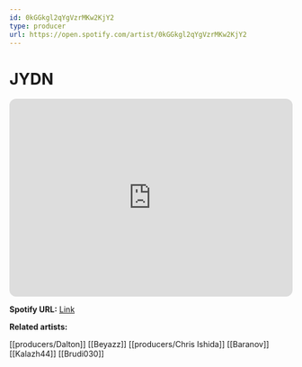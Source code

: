 ```yaml
---
id: 0kGGkgl2qYgVzrMKw2KjY2
type: producer
url: https://open.spotify.com/artist/0kGGkgl2qYgVzrMKw2KjY2
---
```

# JYDN

<iframe style="border-radius:12px" src="https://open.spotify.com/embed/artist/0kGGkgl2qYgVzrMKw2KjY2" width="100%" height="352" frameBorder="0" allowfullscreen="" allow="autoplay; clipboard-write; encrypted-media; fullscreen; picture-in-picture" loading="lazy"></iframe>

**Spotify URL:** [Link](https://open.spotify.com/artist/0kGGkgl2qYgVzrMKw2KjY2)

**Related artists:**

[[producers/Dalton]]
[[Beyazz]]
[[producers/Chris Ishida]]
[[Baranov]]
[[Kalazh44]]
[[Brudi030]]
